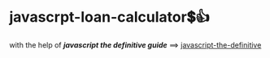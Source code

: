 # javascrpt-loan-calculator:heavy_dollar_sign::+1:                                                                                                                                                                                                                                                                                            
with the help of **_javascript the definitive guide_** ==>
<a href="https://www.oreilly.com/library/view/javascript-the-definitive/0596101996/">javascript-the-definitive</a>
 
